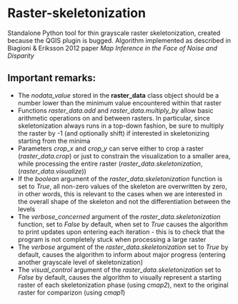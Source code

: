 # Raster-skeletonization
Standalone Python tool for thin grayscale raster skeletonization, created because the QGIS plugin is bugged. Algorithm implemented as described in Biagioni & Eriksson 2012 paper *Map Inference in the Face of Noise and Disparity*

## Important remarks:
- The *nodata_value* stored in the **raster_data** class object should be a number lower than the minimum value encountered within that raster
- Functions *raster_data.add* and *raster_data.multiply_by* allow basic arithmetic operations on and between rasters. In particular, since skeletonization always runs in a top-down fashion, be sure to multiply the raster by -1 (and optionally shift) if interested in skeletonizing starting from the minima   
- Parameters *crop_x* and *crop_y* can serve either to crop a raster (*raster_data.crop*) or just to constrain the visualization to a smaller area, while processing the entire raster (*raster_data.skeletonization*, (*raster_data.visualize*))
- If the *boolean* argument of the *raster_data.skeletonization* function is set to *True*, all non-zero values of the skeleton are overwritten by zero, in other words, this is relevant to the cases when we are interested in the overall shape of the skeleton and not the differentiation between the levels
- The *verbose_concerned* argument of the *raster_data.skeletonization* function, set to *False* by default, when set to *True* causes the algorithm to print updates upon entering each iteration - this is to check that the program is not completely stuck when processing a large raster
- The *verbose* argument of the *raster_data.skeletonization* set to *True* by default, causes the algorithm to inform about major progress (entering another grayscale level of skeletonization)
- The *visual_control* argument of the *raster_data.skeletonization* set to *False* by default, causes the algorithm to visually represent a starting raster of each skeletonization phase (using *cmap2*), next to the original raster for comparizon (using *cmap1*)
